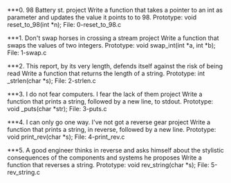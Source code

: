 ***0. 98 Battery st. project
Write a function that takes a pointer to an int as parameter and updates the value it points to to 98.
Prototype: void reset_to_98(int *n);
File: 0-reset_to_98.c

***1. Don't swap horses in crossing a stream project
Write a function that swaps the values of two integers.
Prototype: void swap_int(int *a, int *b);
File: 1-swap.c

***2. This report, by its very length, defends itself against the risk of being read
Write a function that returns the length of a string.
Prototype: int _strlen(char *s);
File: 2-strlen.c

***3. I do not fear computers. I fear the lack of them project
Write a function that prints a string, followed by a new line, to stdout.
Prototype: void _puts(char *str);
File: 3-puts.c

***4. I can only go one way. I've not got a reverse gear project
Write a function that prints a string, in reverse, followed by a new line.
Prototype: void print_rev(char *s);
File: 4-print_rev.c

***5. A good engineer thinks in reverse and asks himself about the stylistic consequences of the components and systems he proposes
Write a function that reverses a string.
Prototype: void rev_string(char *s);
File: 5-rev_string.c
